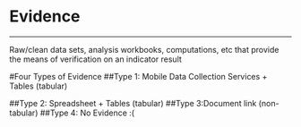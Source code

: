 # Evidence


---



Raw/clean data sets, analysis workbooks, computations, etc that provide the means of verification on an indicator result

#Four Types of Evidence
##Type 1: Mobile Data Collection Services + Tables (tabular)

##Type 2: Spreadsheet + Tables (tabular)
##Type 3:Document link (non-tabular)
##Type 4: No Evidence :(

